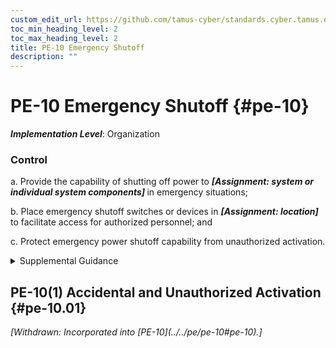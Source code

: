 ```yaml
---
custom_edit_url: https://github.com/tamus-cyber/standards.cyber.tamus.edu/tree/main/static/content/tamus.edu/TAMUS_profile.xml
toc_min_heading_level: 2
toc_max_heading_level: 2
title: PE-10 Emergency Shutoff
description: ""
---
```


# PE-10 Emergency Shutoff {#pe-10}

_**Implementation Level**_: Organization

### Control

a. Provide the capability of shutting off power to <strong> <em>[Assignment: system or individual system components]</em> </strong> in emergency situations;

b. Place emergency shutoff switches or devices in <strong> <em>[Assignment: location]</em> </strong> to facilitate access for authorized personnel; and

c. Protect emergency power shutoff capability from unauthorized activation.

<details>
  <summary>Supplemental Guidance</summary>

Emergency power shutoff primarily applies to organizational facilities that contain concentrations of system resources, including data centers, mainframe computer rooms, server rooms, and areas with computer-controlled machinery.

</details>

## PE-10(1) Accidental and Unauthorized Activation {#pe-10.01}


<prop xmlns="http://csrc.nist.gov/ns/oscal/1.0" name="status" value="withdrawn">
               <em>[Withdrawn: Incorporated into [PE-10](../../pe/pe-10#pe-10).]</em>
            </prop>
            

